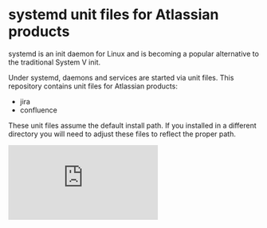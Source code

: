 # systemd unit files for Atlassian products

systemd is an init daemon for Linux and is becoming a popular alternative to the traditional System V init.

Under systemd, daemons and services are started via unit files. This repository contains unit files for Atlassian products:

* jira 
* confluence

These unit files assume the default install path. If you installed in a different directory you will need to adjust these files to reflect the proper path.

[![Analytics](https://ga-beacon.appspot.com/UA-24846718-5/atlassian-systemd/README.md)](https://github.com/igrigorik/ga-beacon)
